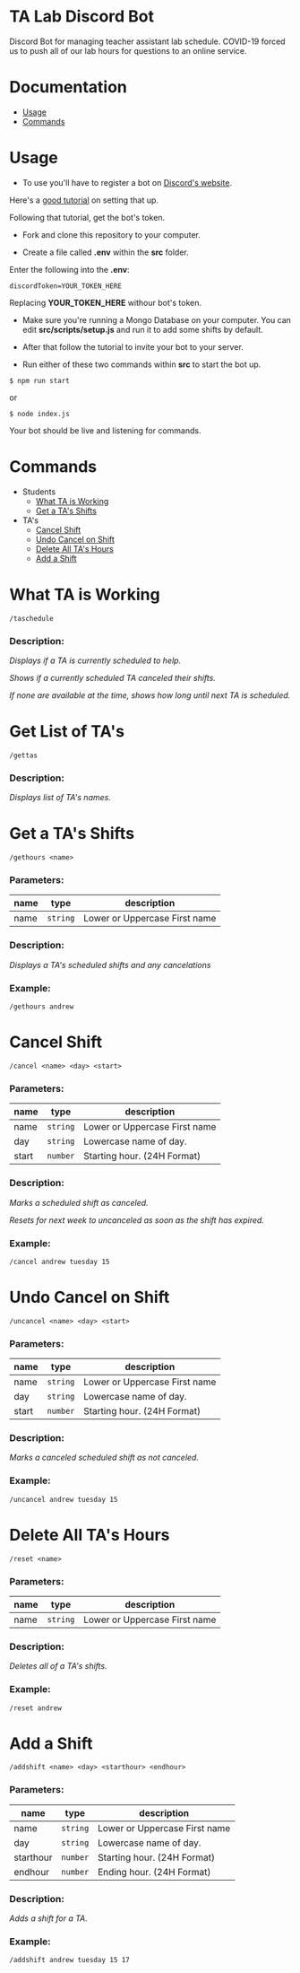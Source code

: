 # TA Lab Discord Bot


Discord Bot for managing teacher assistant lab schedule. COVID-19 forced us to push all of our lab hours for questions to an online service.

# Documentation
- [Usage](#usage)
- [Commands](#commands)

# Usage

- To use you'll have to register a bot on [Discord's website](https://discordapp.com/developers/applications).

Here's a [good tutorial](https://www.digitaltrends.com/gaming/how-to-make-a-discord-bot/) on setting that up.

Following that tutorial, get the bot's token.

- Fork and clone this repository to your computer.

- Create a file called **.env** within the **src** folder.

Enter the following into the **.env**:
```
discordToken=YOUR_TOKEN_HERE
```
Replacing **YOUR_TOKEN_HERE** withour bot's token.

- Make sure you're running a Mongo Database on your computer. You can edit **src/scripts/setup.js** and run it to add some shifts by default.

- After that follow the tutorial to invite your bot to your server.

- Run either of these two commands within **src** to start the bot up.
```
$ npm run start
```
or
```
$ node index.js
```
Your bot should be live and listening for commands.

# Commands
- Students
    - [What TA is Working](#what-ta-is-working)
    - [Get a TA's Shifts](#get-a-tas-shifts)
- TA's
    - [Cancel Shift](#cancel-shift)
    - [Undo Cancel on Shift](#undo-cancel-on-shift)
    - [Delete All TA's Hours](#delete-all-tas-hours)
    - [Add a Shift](#add-a-shift)

# What TA is Working
```
/taschedule
```
### Description:
*Displays if a TA is currently scheduled to help.*

*Shows if a currently scheduled TA canceled their shifts.*

*If none are available at the time, shows how long until next TA is scheduled.*

# Get List of TA's
```
/gettas
```
### Description:
*Displays list of TA's names.*

# Get a TA's Shifts
```
/gethours <name>
```
### Parameters:
| name | type     | description                   |
|------|----------|-------------------------------|
| name | `string` | Lower or Uppercase First name |
### Description:
*Displays a TA's scheduled shifts and any cancelations*
### Example: 
```
/gethours andrew
```

# Cancel Shift
```
/cancel <name> <day> <start>
```
### Parameters: 
| name  | type     | description                   |
|-------|----------|-------------------------------|
| name  | `string` | Lower or Uppercase First name |
| day   | `string` | Lowercase name of day.        |
| start | `number` | Starting hour. (24H Format)   |
### Description:
*Marks a scheduled shift as canceled.*

*Resets for next week to uncanceled as soon as the shift has expired.*
### Example: 
```
/cancel andrew tuesday 15
```

# Undo Cancel on Shift
```
/uncancel <name> <day> <start>
```
### Parameters: 
| name  | type     | description                   |
|-------|----------|-------------------------------|
| name  | `string` | Lower or Uppercase First name |
| day   | `string` | Lowercase name of day.        |
| start | `number` | Starting hour. (24H Format)   |
### Description:
*Marks a canceled scheduled shift as not canceled.*

### Example: 
```
/uncancel andrew tuesday 15
```
# Delete All TA's Hours
```
/reset <name>
```
### Parameters:
| name | type     | description                   |
|------|----------|-------------------------------|
| name | `string` | Lower or Uppercase First name |
### Description:
*Deletes all of a TA's shifts.*
### Example: 
```
/reset andrew
```
# Add a Shift
```
/addshift <name> <day> <starthour> <endhour>
```
### Parameters:
| name  | type     | description                   |
|-------|----------|-------------------------------|
| name  | `string` | Lower or Uppercase First name |
| day   | `string` | Lowercase name of day.        |
| starthour | `number` | Starting hour. (24H Format)   |
| endhour | `number` | Ending hour. (24H Format)   |
### Description:
*Adds a shift for a TA.*
### Example: 
```
/addshift andrew tuesday 15 17
```

